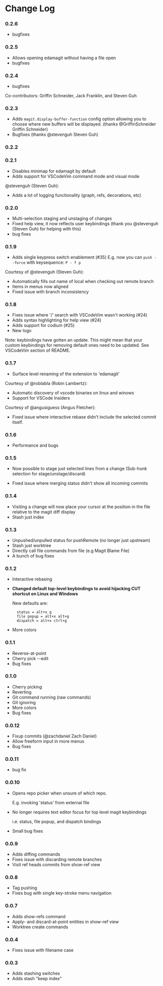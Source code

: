 # Change Log

### 0.2.6
- bugfixes

### 0.2.5
- Allows opening edamagit without having a file open
- bugfixes

### 0.2.4
- bugfixes

Co-contributors: Griffin Schneider, Jack Franklin, and Steven Guh

### 0.2.3
- Adds `magit.display-buffer-function` config option allowing you to choose where new buffers will be displayed.
(thanks @GriffinSchneider Griffin Schneider)
- Bugfixes (thanks @stevenguh Steven Guh)

### 0.2.2
### 0.2.1

- Disables minimap for edamagit by default
- Adds support for VSCodeVim command mode and visual mode

@stevenguh (Steven Guh):
- Adds a lot of logging functionality (graph, refs, decorations, etc)

### 0.2.0
- Multi-selection staging and unstaging of changes
- Fixed help view, it now reflects user keybindings (thank you @stevenguh (Steven Guh) for helping with this)
- bug fixes

### 0.1.9
- Adds single keypress switch enablement (#35)
    E.g. now you can `push --force` with keysequence: `P - f p`

Courtesy of @stevenguh (Steven Guh):
- Automatically fills out name of local when checking out remote branch
- Items in menus now aligned
- Fixed issue with branch inconsistency

### 0.1.8
- Fixes issue where '/' search with VSCodeVim wasn't working (#24)
- Adds syntax highlighting for help view (#24)
- Adds support for codium (#25)
- New logo

Note: keybindings have gotten an update. This might mean that your custom keybindings for removing default ones need to be updated. See VSCodeVim section of README.

### 0.1.7
- Surface level renaming of the extension to 'edamagit'

Courtesy of @roblabla (Robin Lambertz):
- Automatic discovery of vscode binaries on linux and winows
- Support for VSCode Insiders

Courtesy of @angusiguess (Angus Fletcher):
- Fixed issue where interactive rebase didn't include the selected commit itself.

### 0.1.6
- Performance and bugs

### 0.1.5
- Now possible to stage just selected lines from a change
    (Sub-hunk selection for stage/unstage/discard)

- Fixed issue where merging status didn't show all incoming commits

### 0.1.4
- Visiting a change will now place your cursor at the position in the file relative to the magit diff display
- Stash just index

### 0.1.3
- Unpushed/unpulled status for pushRemote (no longer just upstream)
- Stash just worktree
- Directly call file commands from file (e.g Magit Blame File)
- A bunch of bug fixes

### 0.1.2
- Interactive rebasing
- **Changed default top-level keybindings to avoid hijacking CUT shortcut on Linux and Windows**
  
  New defaults are:

  ```
    status = alt+x g
    file popup = alt+x alt+g
    dispatch = alt+x ctrl+g
  ```

- More colors

### 0.1.1
- Reverse-at-point
- Cherry pick --edit
- Bug fixes

### 0.1.0
- Cherry picking
- Reverting
- Git command running (raw commands)
- Git ignoring
- More colors
- Bug fixes

### 0.0.12
- Fixup commits (@zachdaniel Zach Daniel)
- Allow freeform input in more menus
- Bug fixes

### 0.0.11
- bug fix

### 0.0.10
- Opens repo picker when unsure of which repo.

    E.g. invoking 'status' from external file
- No longer requires text editor focus for top level magit keybindings

    i.e. status, file popup, and dispatch bindings
- Small bug fixes

### 0.0.9
- Adds diffing commands
- Fixes issue with discarding remote branches
- Visit ref heads commits from show-ref view

### 0.0.8
- Tag pushing
- Fixes bug with single key-stroke menu navigation

### 0.0.7
- Adds show-refs command
- Apply- and discard-at-point entities in show-ref view
- Worktree create commands

### 0.0.4
- Fixes issue with filename case

### 0.0.3
- Adds stashing switches
- Adds stash "keep index"
